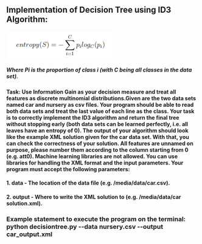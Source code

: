 ## Implementation of Decision Tree using ID3 Algorithm:

![Entropy_Formula](entropy.PNG) 
#####  Where Pi is the proportion of class i (with C being all classes in the data set).
#### Task: Use Information Gain as your decision measure and treat all features as discrete multinomial distributions.Given are the two data sets named car and nursery as csv files. Your program should be able to read both data sets and treat the last value of each line as the class. Your task is to correctly implement the ID3 algorithm and return the final tree without stopping early (both data sets can be learned perfectly, i.e. all leaves have an entropy of 0). The output of your algorithm should look like the example XML solution given for the car data set. With that, you can check the correctness of your solution. All features are unnamed on purpose, please number them according to the column starting from 0 (e.g. att0). Machine learning libraries are not allowed. You can use libraries for handling the XML format and the input parameters. Your program must accept the following parameters:

#### 1. data - The location of the data file (e.g. /media/data/car.csv).
#### 2. output - Where to write the XML solution to (e.g. /media/data/car solution.xml).



### Example statement to execute the program on the terminal: python decisiontree.py --data nursery.csv --output car_output.xml

